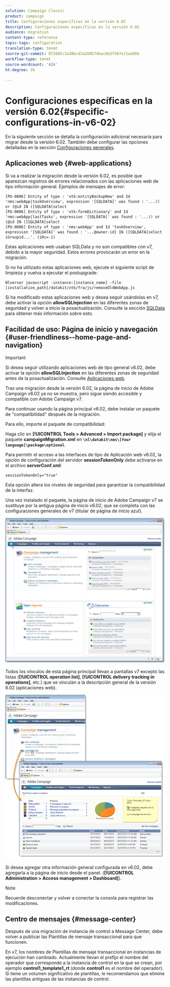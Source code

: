 ```yaml
---
solution: Campaign Classic
product: campaign
title: Configuraciones específicas en la versión 6.02
description: Configuraciones específicas en la versión 6.02
audience: migration
content-type: reference
topic-tags: configuration
translation-type: tm+mt
source-git-commit: 972885c3a38bcd3a260574bacbb3f507e11ae05b
workflow-type: tm+mt
source-wordcount: '424'
ht-degree: 3%

---
```



# Configuraciones específicas en la versión 6.02{#specific-configurations-in-v6-02}

En la siguiente sección se detalla la configuración adicional necesaria para migrar desde la versión 6.02. También debe configurar las opciones detalladas en la sección [Configuraciones generales](../../migration/using/general-configurations.md).

## Aplicaciones web {#web-applications}

Si va a realizar la migración desde la versión 6.02, es posible que aparezcan registros de errores relacionados con las aplicaciones web de tipo información general. Ejemplos de mensajes de error:

```
[PU-0006] Entity of type : 'xtk:entityBackupNew' and Id 'nms:webApp|taskOverview', expression '[SQLDATA[' was found : '...)) or (@id IN ([SQLDATA[select 
[PU-0006] Entity of type : 'xtk:formDictionary' and Id 'nms:webApp|lastTasks', expression '[SQLDATA[' was found : '...)) or (@id IN ([SQLDATA[select 
[PU-0006] Entity of type : 'nms:webApp' and Id 'taskOverview', expression '[SQLDATA[' was found : '...@owner-id] IN ([SQLDATA[select iGroupid...'. (iRc=-1)
```

Estas aplicaciones web usaban SQLData y no son compatibles con v7, debido a la mayor seguridad. Estos errores provocarán un error en la migración.

Si no ha utilizado estas aplicaciones web, ejecute el siguiente script de limpieza y vuelva a ejecutar el postupgrade:

```
Nlserver javascript -instance:[instance_name] -file [installation_path]/datakit/xtk/fra/js/removeOldWebApp.js
```

Si ha modificado estas aplicaciones web y desea seguir usándolas en v7, debe activar la opción **allowSQLInjection** en las diferentes zonas de seguridad y volver a inicio la posactualización. Consulte la sección [SQLData](../../migration/using/general-configurations.md#sqldata) para obtener más información sobre esto.

## Facilidad de uso: Página de inicio y navegación {#user-friendliness--home-page-and-navigation}

>[!IMPORTANT]
>
>Si desea seguir utilizando aplicaciones web de tipo general v6.02, debe activar la opción **allowSQLInjection** en las diferentes zonas de seguridad antes de la posactualización. Consulte [Aplicaciones web](#web-applications).

Tras una migración desde la versión 6.02, la página de inicio de Adobe Campaign v6.02 ya no se muestra, pero sigue siendo accesible y compatible con Adobe Campaign v7.

Para continuar usando la página principal v6.02, debe instalar un paquete de &quot;compatibilidad&quot; después de la migración.

Para ello, importe el paquete de compatibilidad:

Haga clic en **[!UICONTROL Tools > Advanced > Import package]** y elija el paquete **campaignMigration.xml** en **`\nl\datakit\nms\[Your language]\package\optional`**.

Para permitir el acceso a las interfaces de tipo de Aplicación web v6.02, la opción de configuración del servidor **sessionTokenOnly** debe activarse en el archivo **serverConf.xml**:

```
sessionTokenOnly="true"
```

Esta opción altera los niveles de seguridad para garantizar la compatibilidad de la interfaz.

Una vez instalado el paquete, la página de inicio de Adobe Campaign v7 se sustituye por la antigua página de inicio v6.02, que se completa con las configuraciones generales de v7 (titular de página de inicio azul).

![](assets/dashboards.png)

Todos los vínculos de esta página principal llevan a pantallas v7 excepto las listas (**[!UICONTROL operation list]**, **[!UICONTROL delivery tracking in operations]**, etc.) que se vinculan a la descripción general de la versión 6.02 (aplicaciones web).

![](assets/dashboards2.png)

Si desea agregar otra información general configurada en v6.02, debe agregarla a la página de inicio desde el panel. (**[!UICONTROL Administration > Access management > Dashboard]**).

>[!NOTE]
>
>Recuerde desconectar y volver a conectar la consola para registrar las modificaciones.

## Centro de mensajes {#message-center}

Después de una migración de instancia de control a Message Center, debe volver a publicar las Plantillas de mensaje transaccional para que funcionen.

En v7, los nombres de Plantillas de mensaje transaccional en instancias de ejecución han cambiado. Actualmente llevan el prefijo el nombre del operador que corresponde a la instancia de control en la que se crean, por ejemplo **control1_template1_rt** (donde **control1** es el nombre del operador). Si tiene un volumen significativo de plantillas, le recomendamos que elimine las plantillas antiguas de las instancias de control.
